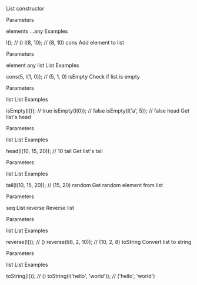 List constructor

Parameters

elements ...any
Examples

l(); // ()
l(8, 10); // (8, 10)
cons
Add element to list

Parameters

element any
list List
Examples

cons(5, l(1, 0)); // (5, 1, 0)
isEmpty
Check if list is empty

Parameters

list List
Examples

isEmpty(l()); // true
isEmpty(l(0)); // false
isEmpty(l('a', 5)); // false
head
Get list's head

Parameters

list List
Examples

head(l(10, 15, 20)); // 10
tail
Get list's tail

Parameters

list List
Examples

tail(l(10, 15, 20)); // (15, 20)
random
Get random element from list

Parameters

seq List
reverse
Reverse list

Parameters

list List
Examples

reverse(l()); // ()
reverse(l(8, 2, 10)); // (10, 2, 8)
toString
Convert list to string

Parameters

list List
Examples

toString(l()); // ()
toString(l('hello', 'world')); // ('hello', 'world')